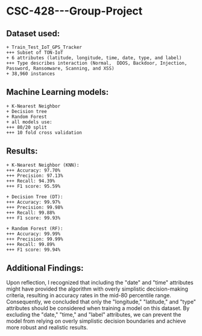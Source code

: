 # CSC-428---Group-Project

## Dataset used:
    + Train_Test_IoT_GPS_Tracker
    +++ Subset of TON-IoT
    + 6 attributes (latitude, longitude, time, date, type, and label)
    +++ Type describes interaction (Normal,  DDOS, Backdoor, Injection, Password, Ransomware, Scanning, and XSS)
    + 38,960 instances

## Machine Learning models:
    + K-Nearest Neighbor
    + Decision tree
    + Random Forest
    + all models use:
    +++ 80/20 split
    +++ 10 fold cross validation

## Results:
    + K-Nearest Neighbor (KNN):
    +++ Accuracy: 97.70%
    +++ Precision: 97.13%
    +++ Recall: 94.39%
    +++ F1 score: 95.59%

    + Decision Tree (DT):
    +++ Accuracy: 99.97%
    +++ Precision: 99.98%
    +++ Recall: 99.88%
    +++ F1 score: 99.93%

    + Random Forest (RF):
    +++ Accuracy: 99.99%
    +++ Precision: 99.99%
    +++ Recall: 99.89%
    +++ F1 score: 99.94%

## Additional Findings:
 Upon reflection, I recognized that including the "date" and "time" attributes might have provided the algorithm with overly simplistic decision-making criteria, resulting in accuracy rates in the mid-80 percentile range. Consequently, we concluded that only the "longitude," "latitude," and "type" attributes should be considered when training a model on this dataset. By excluding the "date," "time," and "label" attributes, we can prevent the model from relying on overly simplistic decision boundaries and achieve more robust and realistic results.